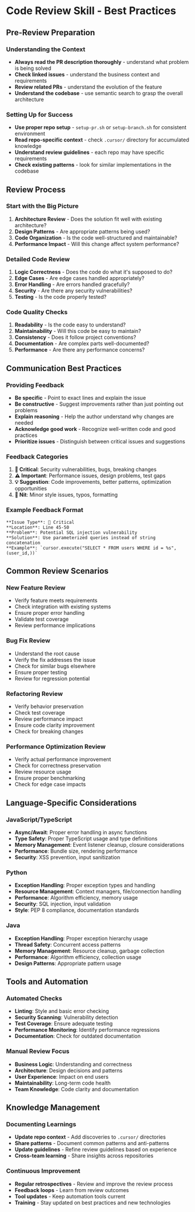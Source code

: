 # Code Review Skill - Best Practices

## Pre-Review Preparation

### Understanding the Context
- **Always read the PR description thoroughly** - understand what problem is being solved
- **Check linked issues** - understand the business context and requirements
- **Review related PRs** - understand the evolution of the feature
- **Understand the codebase** - use semantic search to grasp the overall architecture

### Setting Up for Success
- **Use proper repo setup** - `setup-pr.sh` or `setup-branch.sh` for consistent environment
- **Read repo-specific context** - check `.cursor/` directory for accumulated knowledge
- **Understand review guidelines** - each repo may have specific requirements
- **Check existing patterns** - look for similar implementations in the codebase

## Review Process

### Start with the Big Picture
1. **Architecture Review** - Does the solution fit well with existing architecture?
2. **Design Patterns** - Are appropriate patterns being used?
3. **Code Organization** - Is the code well-structured and maintainable?
4. **Performance Impact** - Will this change affect system performance?

### Detailed Code Review
1. **Logic Correctness** - Does the code do what it's supposed to do?
2. **Edge Cases** - Are edge cases handled appropriately?
3. **Error Handling** - Are errors handled gracefully?
4. **Security** - Are there any security vulnerabilities?
5. **Testing** - Is the code properly tested?

### Code Quality Checks
1. **Readability** - Is the code easy to understand?
2. **Maintainability** - Will this code be easy to maintain?
3. **Consistency** - Does it follow project conventions?
4. **Documentation** - Are complex parts well-documented?
5. **Performance** - Are there any performance concerns?

## Communication Best Practices

### Providing Feedback
- **Be specific** - Point to exact lines and explain the issue
- **Be constructive** - Suggest improvements rather than just pointing out problems
- **Explain reasoning** - Help the author understand why changes are needed
- **Acknowledge good work** - Recognize well-written code and good practices
- **Prioritize issues** - Distinguish between critical issues and suggestions

### Feedback Categories
1. **🚨 Critical**: Security vulnerabilities, bugs, breaking changes
2. **⚠️ Important**: Performance issues, design problems, test gaps
3. **💡 Suggestion**: Code improvements, better patterns, optimization opportunities
4. **📝 Nit**: Minor style issues, typos, formatting

### Example Feedback Format
```
**Issue Type**: 🚨 Critical
**Location**: Line 45-50
**Problem**: Potential SQL injection vulnerability
**Solution**: Use parameterized queries instead of string concatenation
**Example**: `cursor.execute("SELECT * FROM users WHERE id = %s", (user_id,))`
```

## Common Review Scenarios

### New Feature Review
- Verify feature meets requirements
- Check integration with existing systems
- Ensure proper error handling
- Validate test coverage
- Review performance implications

### Bug Fix Review
- Understand the root cause
- Verify the fix addresses the issue
- Check for similar bugs elsewhere
- Ensure proper testing
- Review for regression potential

### Refactoring Review
- Verify behavior preservation
- Check test coverage
- Review performance impact
- Ensure code clarity improvement
- Check for breaking changes

### Performance Optimization Review
- Verify actual performance improvement
- Check for correctness preservation
- Review resource usage
- Ensure proper benchmarking
- Check for edge case impacts

## Language-Specific Considerations

### JavaScript/TypeScript
- **Async/Await**: Proper error handling in async functions
- **Type Safety**: Proper TypeScript usage and type definitions
- **Memory Management**: Event listener cleanup, closure considerations
- **Performance**: Bundle size, rendering performance
- **Security**: XSS prevention, input sanitization

### Python
- **Exception Handling**: Proper exception types and handling
- **Resource Management**: Context managers, file/connection handling
- **Performance**: Algorithm efficiency, memory usage
- **Security**: SQL injection, input validation
- **Style**: PEP 8 compliance, documentation standards

### Java
- **Exception Handling**: Proper exception hierarchy usage
- **Thread Safety**: Concurrent access patterns
- **Memory Management**: Resource cleanup, garbage collection
- **Performance**: Algorithm efficiency, collection usage
- **Design Patterns**: Appropriate pattern usage

## Tools and Automation

### Automated Checks
- **Linting**: Style and basic error checking
- **Security Scanning**: Vulnerability detection
- **Test Coverage**: Ensure adequate testing
- **Performance Monitoring**: Identify performance regressions
- **Documentation**: Check for outdated documentation

### Manual Review Focus
- **Business Logic**: Understanding and correctness
- **Architecture**: Design decisions and patterns
- **User Experience**: Impact on end users
- **Maintainability**: Long-term code health
- **Team Knowledge**: Code clarity and documentation

## Knowledge Management

### Documenting Learnings
- **Update repo context** - Add discoveries to `.cursor/` directories
- **Share patterns** - Document common patterns and anti-patterns
- **Update guidelines** - Refine review guidelines based on experience
- **Cross-team learning** - Share insights across repositories

### Continuous Improvement
- **Regular retrospectives** - Review and improve the review process
- **Feedback loops** - Learn from review outcomes
- **Tool updates** - Keep automation tools current
- **Training** - Stay updated on best practices and new technologies 